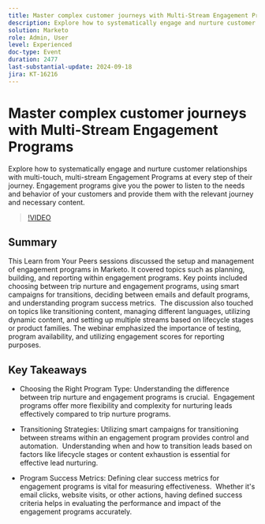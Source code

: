 ```yaml
---
title: Master complex customer journeys with Multi-Stream Engagement Programs
description: Explore how to systematically engage and nurture customer relationships with multi-touch, multi-stream Engagement Programs at every step of their journey. Engagement programs give you the power to listen to the needs and behavior of your customers and provide them with the relevant journey and necessary content.
solution: Marketo
role: Admin, User
level: Experienced
doc-type: Event
duration: 2477
last-substantial-update: 2024-09-18
jira: KT-16216
---
```


# Master complex customer journeys with Multi-Stream Engagement Programs

Explore how to systematically engage and nurture customer relationships with multi-touch, multi-stream Engagement Programs at every step of their journey. Engagement programs give you the power to listen to the needs and behavior of your customers and provide them with the relevant journey and necessary content.

>[!VIDEO](https://video.tv.adobe.com/v/3434490/?learn=on)

## Summary

This Learn from Your Peers sessions discussed the setup and management of engagement programs in Marketo. It covered topics such as planning, building, and reporting within engagement programs. Key points included choosing between trip nurture and engagement programs, using smart campaigns for transitions, deciding between emails and default programs, and understanding program success metrics. ​ The discussion also touched on topics like transitioning content, managing different languages, utilizing dynamic content, and setting up multiple streams based on lifecycle stages or product families. The webinar emphasized the importance of testing, program availability, and utilizing engagement scores for reporting purposes. ​

## Key Takeaways

* Choosing the Right Program Type: Understanding the difference between trip nurture and engagement programs is crucial. ​ Engagement programs offer more flexibility and complexity for nurturing leads effectively compared to trip nurture programs. ​

* Transitioning Strategies: Utilizing smart campaigns for transitioning between streams within an engagement program provides control and automation. ​ Understanding when and how to transition leads based on factors like lifecycle stages or content exhaustion is essential for effective lead nurturing.

* Program Success Metrics: Defining clear success metrics for engagement programs is vital for measuring effectiveness. ​ Whether it's email clicks, website visits, or other actions, having defined success criteria helps in evaluating the performance and impact of the engagement programs accurately. ​